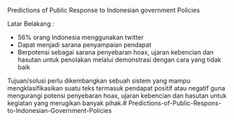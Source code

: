 Predictions of Public Response to Indonesian government Policies

Latar Belakang : 
- 56% orang Indonesia menggunakan twitter
- Dapat menjadi sarana penyampaian pendapat 
- Berpotensi sebagai sarana penyebaran hoax, ujaran kebencian dan hasutan untuk penolakan melalui demonstrasi dengan cara yang tidak baik

Tujuan/solusi
perlu dikembangkan sebuah sistem yang mampu mengklasifikasikan suatu teks termasuk pendapat positif atau negatif guna mengurangi potensi penyebaran hoax, ujaran kebencian dan hasutan untuk kegiatan yang merugikan banyak pihak.# Predictions-of-Public-Respons-to-Indonesian-Government-Policies
